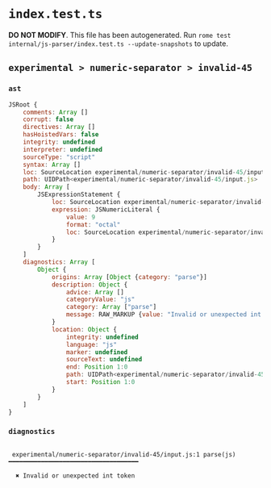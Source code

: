 # `index.test.ts`

**DO NOT MODIFY**. This file has been autogenerated. Run `rome test internal/js-parser/index.test.ts --update-snapshots` to update.

## `experimental > numeric-separator > invalid-45`

### `ast`

```javascript
JSRoot {
	comments: Array []
	corrupt: false
	directives: Array []
	hasHoistedVars: false
	integrity: undefined
	interpreter: undefined
	sourceType: "script"
	syntax: Array []
	loc: SourceLocation experimental/numeric-separator/invalid-45/input.js 1:0-2:0
	path: UIDPath<experimental/numeric-separator/invalid-45/input.js>
	body: Array [
		JSExpressionStatement {
			loc: SourceLocation experimental/numeric-separator/invalid-45/input.js 1:0-1:6
			expression: JSNumericLiteral {
				value: 9
				format: "octal"
				loc: SourceLocation experimental/numeric-separator/invalid-45/input.js 1:0-1:5
			}
		}
	]
	diagnostics: Array [
		Object {
			origins: Array [Object {category: "parse"}]
			description: Object {
				advice: Array []
				categoryValue: "js"
				category: Array ["parse"]
				message: RAW_MARKUP {value: "Invalid or unexpected int token"}
			}
			location: Object {
				integrity: undefined
				language: "js"
				marker: undefined
				sourceText: undefined
				end: Position 1:0
				path: UIDPath<experimental/numeric-separator/invalid-45/input.js>
				start: Position 1:0
			}
		}
	]
}
```

### `diagnostics`

```

 experimental/numeric-separator/invalid-45/input.js:1 parse(js) ━━━━━━━━━━━━━━━━━━━━━━━━━━━━━━━━━━━━

  ✖ Invalid or unexpected int token


```
